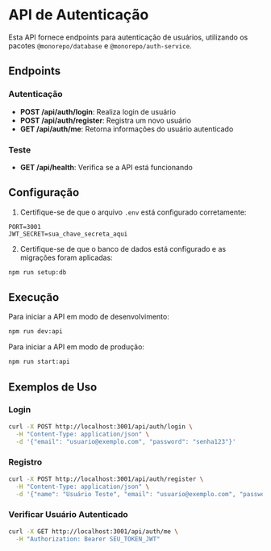 # API de Autenticação

Esta API fornece endpoints para autenticação de usuários, utilizando os pacotes `@monorepo/database` e `@monorepo/auth-service`.

## Endpoints

### Autenticação

- **POST /api/auth/login**: Realiza login de usuário
- **POST /api/auth/register**: Registra um novo usuário
- **GET /api/auth/me**: Retorna informações do usuário autenticado

### Teste

- **GET /api/health**: Verifica se a API está funcionando

## Configuração

1. Certifique-se de que o arquivo `.env` está configurado corretamente:

```
PORT=3001
JWT_SECRET=sua_chave_secreta_aqui
```

2. Certifique-se de que o banco de dados está configurado e as migrações foram aplicadas:

```bash
npm run setup:db
```

## Execução

Para iniciar a API em modo de desenvolvimento:

```bash
npm run dev:api
```

Para iniciar a API em modo de produção:

```bash
npm run start:api
```

## Exemplos de Uso

### Login

```bash
curl -X POST http://localhost:3001/api/auth/login \
  -H "Content-Type: application/json" \
  -d '{"email": "usuario@exemplo.com", "password": "senha123"}'
```

### Registro

```bash
curl -X POST http://localhost:3001/api/auth/register \
  -H "Content-Type: application/json" \
  -d '{"name": "Usuário Teste", "email": "usuario@exemplo.com", "password": "senha123"}'
```

### Verificar Usuário Autenticado

```bash
curl -X GET http://localhost:3001/api/auth/me \
  -H "Authorization: Bearer SEU_TOKEN_JWT"
```
